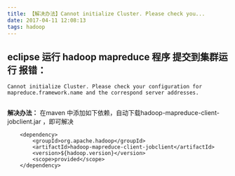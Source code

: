 ```yaml
---
title: 【解决办法】Cannot initialize Cluster. Please check you...
date: 2017-04-11 12:08:13
tags: hadoop
---
```


eclipse 运行 hadoop mapreduce 程序 提交到集群运行 报错：
---------------------------------


```
Cannot initialize Cluster. Please check your configuration for mapreduce.framework.name and the correspond server addresses.  
  
```

**解决办法：**
在maven 中添加如下依赖，自动下载hadoop-mapreduce-client-jobclient.jar ，即可解决
```
    <dependency>
        <groupId>org.apache.hadoop</groupId>
        <artifactId>hadoop-mapreduce-client-jobclient</artifactId>
        <version>${hadoop.version}</version>
        <scope>provided</scope>
    </dependency>
```